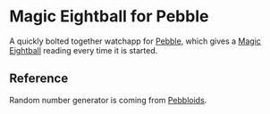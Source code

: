 Magic Eightball for Pebble
==========================

A quickly bolted together watchapp for [Pebble][pebble], which
gives a [Magic Eightball][m8] reading every time it is started.

Reference
---------

Random number generator is coming from [Pebbloids][pebbloids].

[pebble]: http://getpebble.com/ "Pebble homepage"
[m8]: http://en.wikipedia.org/wiki/Magic_8-Ball "Magic Eightball on Wikipedia"
[pebbloids]: https://github.com/ad1217/pebbloids/ "Github repo"
